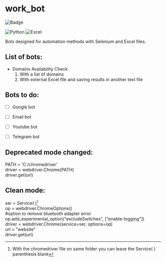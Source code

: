 # work_bot

![Badge](http://img.shields.io/static/v1?label=STATUS&message=UPDATING&color=BRIGHTGREEN&style=for-the-badge)

![Python](http://img.shields.io/static/v1?label=Python&message=v3.10&color=blue)
![Excel](http://img.shields.io/static/v1?label=Microsoft&message=Excel&color=blue)

Bots designed for automation methods with Selenium and Excel files.

## List of bots:
- Domains Availability Check
    1. With a list of domains
    2. With external Excel file and saving results in another text file

## Bots to do:
- [ ] Google bot
- [ ] Email bot
- [ ] Youtube bot
- [ ] Telegram bot


## Deprecated mode changed:

PATH = 'C:/chromedriver'  
driver = webdriver.Chrome(PATH)  <br>
driver.get(url)

## Clean mode:

ser = Service( )[^1]  
op = webdriver.ChromeOptions()  
#option to remove bluetooth adapter error     
op.add_experimental_option("excludeSwitches", ["enable-logging"])    
driver = webdriver.Chrome(service=ser, options=op)    
url = "website"           
driver.get(url)

[^1]: With the chromedriver file on same folder you can leave the Service( ) parenthesis blank